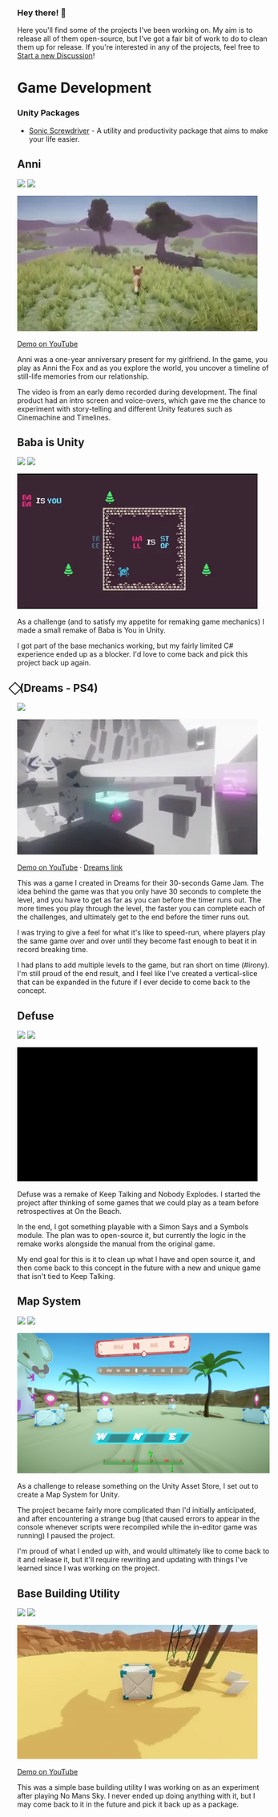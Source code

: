 ### Hey there! 👋

Here you'll find some of the projects I've been working on. My aim is to release all of them open-source, but I've got a fair bit of work to do to clean them up for release. If you're interested in any of the projects, feel free to [Start a new Discussion](https://github.com/mrbeardy/mrbeardy/discussions)!

# Game Development

### Unity Packages

- [Sonic Screwdriver](https://github.com/mrbeardy/UnityPackage-SonicScrewdriver) - A utility and productivity package that aims to make your life easier.

## Anni
![](https://img.shields.io/badge/Status-Finished-green.svg)
![](https://img.shields.io/badge/Project%20released%3F-Not%20yet-orange.svg)

[![](https://raw.githubusercontent.com/mrbeardy/mrbeardy/main/gifs/anni.gif)](https://www.youtube.com/watch?v=hQBMqvPvkPM)

[Demo on YouTube](https://www.youtube.com/watch?v=hQBMqvPvkPM)

Anni was a one-year anniversary present for my girlfriend. In the game, you play as Anni the Fox and as you explore the world, you uncover a timeline of still-life memories from our relationship.

The video is from an early demo recorded during development. The final product had an intro screen and voice-overs, which gave me the chance to experiment with story-telling and different Unity features such as Cinemachine and Timelines.

## Baba is Unity

![](https://img.shields.io/badge/Status-On%20hold-orange.svg)
![](https://img.shields.io/badge/Project%20released%3F-Not%20yet-orange.svg)

![](https://raw.githubusercontent.com/mrbeardy/mrbeardy/main/gifs/baba.gif)

As a challenge (and to satisfy my appetite for remaking game mechanics) I made a small remake of Baba is You in Unity.

I got part of the base mechanics working, but my fairly limited C# experience ended up as a blocker. I'd love to come back and pick this project back up again.

## ⃟ (Dreams - PS4)

![](https://img.shields.io/badge/Status-Finished-green.svg)

[![](https://raw.githubusercontent.com/mrbeardy/mrbeardy/main/gifs/diamond.gif)](https://www.youtube.com/watch?v=z-yxlT7Pa-s)

[Demo on YouTube](https://www.youtube.com/watch?v=z-yxlT7Pa-s) &middot; [Dreams link](https://indreams.me/dream/mgXuQRtdobu)

This was a game I created in Dreams for their 30-seconds Game Jam. The idea behind the game was that you only have 30 seconds to complete the level, and you have to get as far as you can before the timer runs out. The more times you play through the level, the faster you can complete each of the challenges, and ultimately get to the end before the timer runs out.

I was trying to give a feel for what it's like to speed-run, where players play the same game over and over until they become fast enough to beat it in record breaking time.

I had plans to add multiple levels to the game, but ran short on time (#irony). I'm still proud of the end result, and I feel like I've created a vertical-slice that can be expanded in the future if I ever decide to come back to the concept.

## Defuse 

![](https://img.shields.io/badge/Status-On%20hold-orange.svg)
![](https://img.shields.io/badge/Project%20released%3F-Not%20yet-orange.svg)

![](https://raw.githubusercontent.com/mrbeardy/mrbeardy/main/gifs/defuse.gif)

Defuse was a remake of Keep Talking and Nobody Explodes. I started the project after thinking of some games that we could play as a team before retrospectives at On the Beach.

In the end, I got something playable with a Simon Says and a Symbols module. The plan was to open-source it, but currently the logic in the remake works alongside the manual from the original game.

My end goal for this is it to clean up what I have and open source it, and then come back to this concept in the future with a new and unique game that isn't tied to Keep Talking.

## Map System
![](https://img.shields.io/badge/Status-On%20hold-orange.svg)
![](https://img.shields.io/badge/Project%20released%3F-Not%20yet-orange.svg)

![](https://raw.githubusercontent.com/mrbeardy/mrbeardy/main/img/map_system.png)

As a challenge to release something on the Unity Asset Store, I set out to create a Map System for Unity.

The project became fairly more complicated than I'd initially anticipated, and after encountering a strange bug (that caused errors to appear in the console whenever scripts were recompiled while the in-editor game was running) I paused the project.

I'm proud of what I ended up with, and would ultimately like to come back to it and release it, but it'll require rewriting and updating with things I've learned since I was working on the project.

## Base Building Utility

![](https://img.shields.io/badge/Status-On%20hold-orange.svg)
![](https://img.shields.io/badge/Project%20released%3F-Not%20yet-orange.svg)

[![](https://raw.githubusercontent.com/mrbeardy/mrbeardy/main/gifs/base-building.gif)](https://www.youtube.com/watch?v=86XUdS2wcSY)

[Demo on YouTube](https://www.youtube.com/watch?v=86XUdS2wcSY)

This was a simple base building utility I was working on as an experiment after playing No Mans Sky. I never ended up doing anything with it, but I may come back to it in the future and pick it back up as a package.

<!--
**mrbeardy/mrbeardy** is a ✨ _special_ ✨ repository because its `README.md` (this file) appears on your GitHub profile.

Here are some ideas to get you started:

- 🔭 I’m currently working on ...
- 🌱 I’m currently learning ...
- 👯 I’m looking to collaborate on ...
- 🤔 I’m looking for help with ...
- 💬 Ask me about ...
- 📫 How to reach me: ...
- 😄 Pronouns: ...
- ⚡ Fun fact: ...
-->
